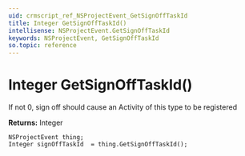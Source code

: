 ```yaml
---
uid: crmscript_ref_NSProjectEvent_GetSignOffTaskId
title: Integer GetSignOffTaskId()
intellisense: NSProjectEvent.GetSignOffTaskId
keywords: NSProjectEvent, GetSignOffTaskId
so.topic: reference
---
```


# Integer GetSignOffTaskId()

If not 0, sign off should cause an Activity of this type to be registered

**Returns:** Integer

```crmscript
NSProjectEvent thing;
Integer signOffTaskId  = thing.GetSignOffTaskId();
```

